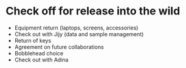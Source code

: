 # Check off for release into the wild

- Equipment return (laptops, screens, accessories)
- Check out with Jijy (data and sample management)
- Return of keys
- Agreement on future collaborations
- Bobblehead choice
- Check out with Adina
